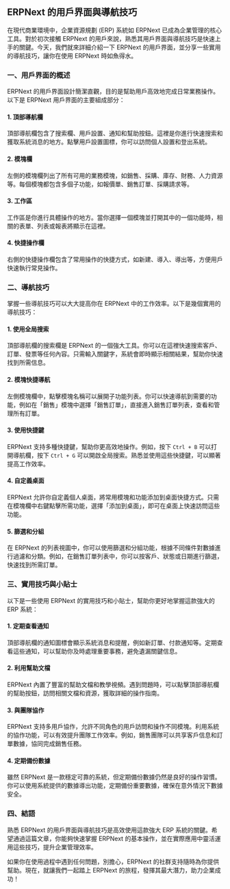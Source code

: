 ## ERPNext 的用戶界面與導航技巧

在現代商業環境中，企業資源規劃 (ERP) 系統如 ERPNext 已成為企業管理的核心工具。對於初次接觸 ERPNext 的用戶來說，熟悉其用戶界面與導航技巧是快速上手的關鍵。今天，我們就來詳細介紹一下 ERPNext 的用戶界面，並分享一些實用的導航技巧，讓你在使用 ERPNext 時如魚得水。

### 一、用戶界面的概述

ERPNext 的用戶界面設計簡潔直觀，目的是幫助用戶高效地完成日常業務操作。以下是 ERPNext 用戶界面的主要組成部分：

#### 1. 頂部導航欄

頂部導航欄包含了搜索欄、用戶設置、通知和幫助按鈕。這裡是你進行快速搜索和獲取系統消息的地方。點擊用戶設置圖標，你可以訪問個人設置和登出系統。

#### 2. 模塊欄

左側的模塊欄列出了所有可用的業務模塊，如銷售、採購、庫存、財務、人力資源等。每個模塊都包含多個子功能，如報價單、銷售訂單、採購請求等。

#### 3. 工作區

工作區是你進行具體操作的地方。當你選擇一個模塊並打開其中的一個功能時，相關的表單、列表或報表將顯示在這裡。

#### 4. 快捷操作欄

右側的快捷操作欄包含了常用操作的快捷方式，如新建、導入、導出等，方便用戶快速執行常見操作。

### 二、導航技巧

掌握一些導航技巧可以大大提高你在 ERPNext 中的工作效率。以下是幾個實用的導航技巧：

#### 1. 使用全局搜索

頂部導航欄的搜索欄是 ERPNext 的一個強大工具。你可以在這裡快速搜索客戶、訂單、發票等任何內容。只需輸入關鍵字，系統會即時顯示相關結果，幫助你快速找到所需信息。

#### 2. 模塊快捷導航

左側模塊欄中，點擊模塊名稱可以展開子功能列表。你可以快速導航到需要的功能，例如在「銷售」模塊中選擇「銷售訂單」，直接進入銷售訂單列表，查看和管理所有訂單。

#### 3. 使用快捷鍵

ERPNext 支持多種快捷鍵，幫助你更高效地操作。例如，按下 `Ctrl + B` 可以打開導航欄，按下 `Ctrl + G` 可以開啟全局搜索。熟悉並使用這些快捷鍵，可以顯著提高工作效率。

#### 4. 自定義桌面

ERPNext 允許你自定義個人桌面，將常用模塊和功能添加到桌面快捷方式。只需在模塊欄中右鍵點擊所需功能，選擇「添加到桌面」，即可在桌面上快速訪問這些功能。

#### 5. 篩選和分組

在 ERPNext 的列表視圖中，你可以使用篩選和分組功能，根據不同條件對數據進行過濾和分類。例如，在銷售訂單列表中，你可以按客戶、狀態或日期進行篩選，快速找到所需訂單。

### 三、實用技巧與小貼士

以下是一些使用 ERPNext 的實用技巧和小貼士，幫助你更好地掌握這款強大的 ERP 系統：

#### 1. 定期查看通知

頂部導航欄的通知圖標會顯示系統消息和提醒，例如新訂單、付款通知等。定期查看這些通知，可以幫助你及時處理重要事務，避免遺漏關鍵信息。

#### 2. 利用幫助文檔

ERPNext 內置了豐富的幫助文檔和教學視頻。遇到問題時，可以點擊頂部導航欄的幫助按鈕，訪問相關文檔和資源，獲取詳細的操作指南。

#### 3. 與團隊協作

ERPNext 支持多用戶協作，允許不同角色的用戶訪問和操作不同模塊。利用系統的協作功能，可以有效提升團隊工作效率。例如，銷售團隊可以共享客戶信息和訂單數據，協同完成銷售任務。

#### 4. 定期備份數據

雖然 ERPNext 是一款穩定可靠的系統，但定期備份數據仍然是良好的操作習慣。你可以使用系統提供的數據導出功能，定期備份重要數據，確保在意外情況下數據安全。

### 四、結語

熟悉 ERPNext 的用戶界面與導航技巧是高效使用這款強大 ERP 系統的關鍵。希望通過這篇文章，你能夠快速掌握 ERPNext 的基本操作，並在實際應用中靈活運用這些技巧，提升企業管理效率。

如果你在使用過程中遇到任何問題，別擔心，ERPNext 的社群支持隨時為你提供幫助。現在，就讓我們一起踏上 ERPNext 的旅程，發揮其最大潛力，助力企業成功！
